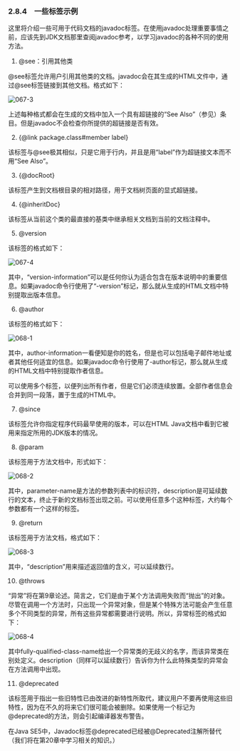 ### 2.8.4　一些标签示例

这里将介绍一些可用于代码文档的javadoc标签。在使用javadoc处理重要事情之前，应该先到JDK文档那里查阅javadoc参考，以学习javadoc的各种不同的使用方法。

1. @see：引用其他类

@see标签允许用户引用其他类的文档。javadoc会在其生成的HTML文件中，通过@see标签链接到其他文档。格式如下：

![067-3](../Images/image02641.jpeg)

上述每种格式都会在生成的文档中加入一个具有超链接的“See Also”（参见）条目。但是javadoc不会检查你所提供的超链接是否有效。

2. {@link package.class#member label}

该标签与@see极其相似，只是它用于行内，并且是用“label”作为超链接文本而不用“See Also”。

3. {@docRoot}

该标签产生到文档根目录的相对路径，用于文档树页面的显式超链接。

4. {@inheritDoc}

该标签从当前这个类的最直接的基类中继承相关文档到当前的文档注释中。

5. @version

该标签的格式如下：

![067-4](../Images/image02642.jpeg)

其中，“version-information”可以是任何你认为适合包含在版本说明中的重要信息。如果javadoc命令行使用了“-version”标记，那么就从生成的HTML文档中特别提取出版本信息。

6. @author

该标签的格式如下：

![068-1](../Images/image02643.jpeg)

其中，author-information一看便知是你的姓名，但是也可以包括电子邮件地址或者其他任何适宜的信息。如果javadoc命令行使用了-author标记，那么就从生成的HTML文档中特别提取作者信息。

可以使用多个标签，以便列出所有作者，但是它们必须连续放置。全部作者信息会合并到同一段落，置于生成的HTML中。

7. @since

该标签允许你指定程序代码最早使用的版本，可以在HTML Java文档中看到它被用来指定所用的JDK版本的情况。

8. @param

该标签用于方法文档中，形式如下：

![068-2](../Images/image02644.jpeg)

其中，parameter-name是方法的参数列表中的标识符，description是可延续数行的文本，终止于新的文档标签出现之前。可以使用任意多个这种标签，大约每个参数都有一个这样的标签。

9. @return

该标签用于方法文档，格式如下：

![068-3](../Images/image02645.jpeg)

其中，“description”用来描述返回值的含义，可以延续数行。

10. @throws

“异常”将在第9章论述。简言之，它们是由于某个方法调用失败而“抛出”的对象。尽管在调用一个方法时，只出现一个异常对象，但是某个特殊方法可能会产生任意多个不同类型的异常，所有这些异常都需要进行说明。所以，异常标签的格式如下：

![068-4](../Images/image02646.jpeg)

其中fully-qualified-class-name给出一个异常类的无歧义的名字，而该异常类在别处定义。description（同样可以延续数行）告诉你为什么此特殊类型的异常会在方法调用中出现。

11. @deprecated

该标签用于指出一些旧特性已由改进的新特性所取代，建议用户不要再使用这些旧特性，因为在不久的将来它们很可能会被删除。如果使用一个标记为@deprecated的方法，则会引起编译器发布警告。

在Java SE5中，Javadoc标签@deprecated已经被@Deprecated注解所替代（我们将在第20章中学习相关的知识。）